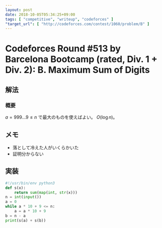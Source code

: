```yaml
---
layout: post
date: 2018-10-05T05:34:25+09:00
tags: [ "competitive", "writeup", "codeforces" ]
"target_url": [ "http://codeforces.com/contest/1060/problem/B" ]
---
```


# Codeforces Round #513 by Barcelona Bootcamp (rated, Div. 1 + Div. 2): B. Maximum Sum of Digits

## 解法

### 概要

$a = 999 \dots 9 \le n$ で最大のものを使えばよい。
$O(\log n)$。

## メモ

-   落として冷えた人がいくらかいた
-   証明分からない

## 実装

``` python
#!/usr/bin/env python3
def s(x):
    return sum(map(int, str(x)))
n = int(input())
a = 0
while a * 10 + 9 <= n:
    a = a * 10 + 9
b = n - a
print(s(a) + s(b))
```
